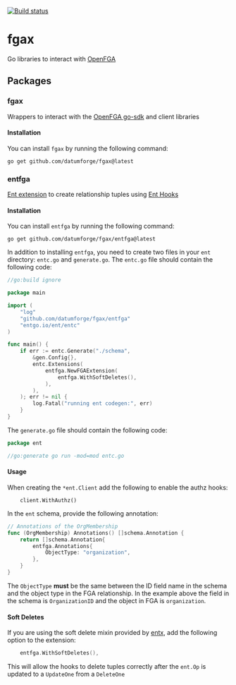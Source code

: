 [![Build status](https://badge.buildkite.com/9884d4aae19682480e179efef95198c4db6fc1a26d9bcce22f.svg?branch=main)](https://buildkite.com/datum/fgax)

# fgax

Go libraries to interact with [OpenFGA](https://openfga.dev/)

## Packages

### fgax

Wrappers to interact with the [OpenFGA go-sdk](https://github.com/openfga/go-sdk) and client libraries

#### Installation

You can install `fgax` by running the following command:

```shell
go get github.com/datumforge/fgax@latest
```

### entfga

[Ent extension](https://entgo.io/docs/extensions/) to create relationship tuples using [Ent Hooks](https://entgo.io/docs/hooks/)

#### Installation

You can install `entfga` by running the following command:

```shell
go get github.com/datumforge/fgax/entfga@latest
```

In addition to installing `entfga`, you need to create two files in your `ent` directory: `entc.go` and `generate.go`.
The `entc.go` file should contain the following code:

```go
//go:build ignore

package main

import (
	"log"
	"github.com/datumforge/fgax/entfga"
	"entgo.io/ent/entc"
)

func main() {
	if err := entc.Generate("./schema",
		&gen.Config{},
		entc.Extensions(
            entfga.NewFGAExtension(
                entfga.WithSoftDeletes(),
            ),
		),
	); err != nil {
		log.Fatal("running ent codegen:", err)
	}
}
```

The `generate.go` file should contain the following code:

```go
package ent

//go:generate go run -mod=mod entc.go
```

#### Usage

When creating the `*ent.Client` add the following to enable the authz hooks:

```
	client.WithAuthz()
```

In the `ent` schema, provide the following annotation:

```go 
// Annotations of the OrgMembership
func (OrgMembership) Annotations() []schema.Annotation {
	return []schema.Annotation{
		entfga.Annotations{
			ObjectType: "organization",
		},
	}
}
```

The `ObjectType` **must** be the same between the ID field name in the schema and the object type in the FGA relationship. In the example above
the field in the schema is `OrganizationID` and the object in FGA is `organization`. 

#### Soft Deletes

If you are using the soft delete mixin provided by [entx](https://github.com/datumforge/datum/blob/authz-hooks/internal/entx/softdeletes.go), add 
the following option to the extension:

```go
    entfga.WithSoftDeletes(),
```

This will allow the hooks to delete tuples correctly after the `ent.Op` is updated to a `UpdateOne` from a `DeleteOne`